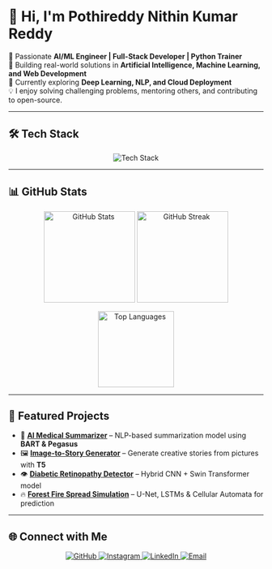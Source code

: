 # 👋 Hi, I'm Pothireddy Nithin Kumar Reddy  

🚀 Passionate **AI/ML Engineer | Full-Stack Developer | Python Trainer**  
🎯 Building real-world solutions in **Artificial Intelligence, Machine Learning, and Web Development**  
🌱 Currently exploring **Deep Learning, NLP, and Cloud Deployment**  
💡 I enjoy solving challenging problems, mentoring others, and contributing to open-source.  

---

## 🛠️ Tech Stack  

<p align="center">
  <img src="https://skillicons.dev/icons?i=python,tensorflow,pytorch,sklearn,react,nodejs,html,css,js,bootstrap,tailwind,flask,django,mysql,git,github,linux" alt="Tech Stack"/>
</p>

---

## 📊 GitHub Stats  

<p align="center">
  <img src="https://github-readme-stats.vercel.app/api?username=Nithin-nani-04&show_icons=true&theme=tokyonight" alt="GitHub Stats" height="180"/>
  <img src="https://github-readme-streak-stats.herokuapp.com/?user=Nithin-nani-04&theme=tokyonight" alt="GitHub Streak" height="180"/>
</p>

<p align="center">
  <img src="https://github-readme-stats.vercel.app/api/top-langs/?username=Nithin-nani-04&layout=compact&theme=tokyonight" height="150" alt="Top Languages"/>
</p>

---

## 🚀 Featured Projects  

- 🔬 [**AI Medical Summarizer**](#) – NLP-based summarization model using **BART & Pegasus**  
- 🖼️ [**Image-to-Story Generator**](#) – Generate creative stories from pictures with **T5**  
- 👁️ [**Diabetic Retinopathy Detector**](#) – Hybrid CNN + Swin Transformer model  
- 🔥 [**Forest Fire Spread Simulation**](#) – U-Net, LSTMs & Cellular Automata for prediction  

---

## 🌐 Connect with Me  

<p align="center">
  <a href="https://github.com/Nithin-nani-04" target="_blank">
    <img src="https://img.shields.io/badge/GitHub-Nithin--nani--04-181717?logo=github&logoColor=white" alt="GitHub"/>
  </a>
  <a href="https://instagram.com/nani_nithin_04" target="_blank">
    <img src="https://img.shields.io/badge/Instagram-nani__nithin__04-E4405F?logo=instagram&logoColor=white" alt="Instagram"/>
  </a>
  <a href="https://www.linkedin.com/in/pothireddy-nithin-kumar-reddy-511a56257" target="_blank">
    <img src="https://img.shields.io/badge/LinkedIn-Pothireddy%20Nithin%20Kumar%20Reddy-0A66C2?logo=linkedin&logoColor=white" alt="LinkedIn"/>
  </a>
  <a href="mailto:04pnkr@gmail.com" target="_blank">
    <img src="https://img.shields.io/badge/Email-04pnkr%40gmail.com-red?logo=gmail&logoColor=white" alt="Email"/>
  </a>
</p>


<!---
## 📸 Social QR Codes  

<table>
  <tr>
    <td align="center">
      <b>Instagram</b><br>
      <img src="https://api.qrserver.com/v1/create-qr-code/?size=150x150&data=https://instagram.com/nani_nithin_04" alt="Instagram QR"/>
    </td>
    <td align="center">
      <b>LinkedIn</b><br>
      <img src="https://api.qrserver.com/v1/create-qr-code/?size=150x150&data=https://www.linkedin.com/in/pothireddy-nithin-kumar-reddy-511a56257" alt="LinkedIn QR"/>
    </td>
  </tr>
</table>


Nithin-nani-04/Nithin-nani-04 is a ✨ special ✨ repository because its `README.md` (this file) appears on your GitHub profile.
You can click the Preview link to take a look at your changes.

- 👋 Hi, I’m @Nithin-nani-04
- 👀 I’m interested in ...
- 🌱 I’m currently learning ...
- 💞️ I’m looking to collaborate on ...
- 📫 How to reach me ...
- 😄 Pronouns: ...
- ⚡ Fun fact: ...
--->
